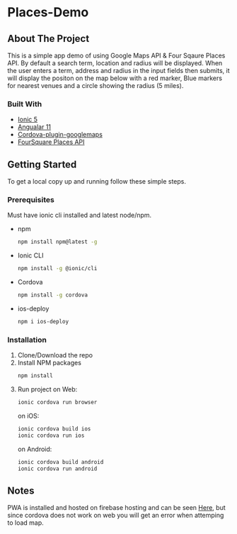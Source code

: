 # Places-Demo
<!-- ABOUT THE PROJECT -->
## About The Project
This is a simple app demo of using Google Maps API & Four Sqaure Places API. By default a search term, location and radius will be displayed. When the user enters a term, address and radius in the input fields then submits, it will display the positon on the map below with a red marker, Blue markers for nearest venues and a circle showing the radius (5 miles).


### Built With

* [Ionic 5](https://ionicframework.com/docs)
* [Angualar 11](https://angular.io/docs)
* [Cordova-plugin-googlemaps](https://github.com/mapsplugin/cordova-plugin-googlemaps-doc)
* [FourSquare Places API](https://developer.foursquare.com/docs/places-api/)


<!-- GETTING STARTED -->
## Getting Started

To get a local copy up and running follow these simple steps.

### Prerequisites

Must have ionic cli installed and latest node/npm.
* npm
  ```sh
  npm install npm@latest -g
  ```
* Ionic CLI
  ```sh
  npm install -g @ionic/cli
  ```
* Cordova
  ```sh
  npm install -g cordova
  ```
* ios-deploy
  ```sh
  npm i ios-deploy
  ```
  
### Installation

1. Clone/Download the repo
2. Install NPM packages
   ```sh
   npm install
   ```
3. Run project
   on Web:
   ```sh
   ionic cordova run browser
   ```
   on iOS:
   ```sh
   ionic cordova build ios
   ionic cordova run ios
   ```
   on Android:
   ```sh
   ionic cordova build android
   ionic cordova run android
   ```
   
## Notes
PWA is installed and hosted on firebase hosting and can be seen [Here](https://places-demo-304923.web.app), but since cordova does not work on web you will get an error when attemping to load map.

